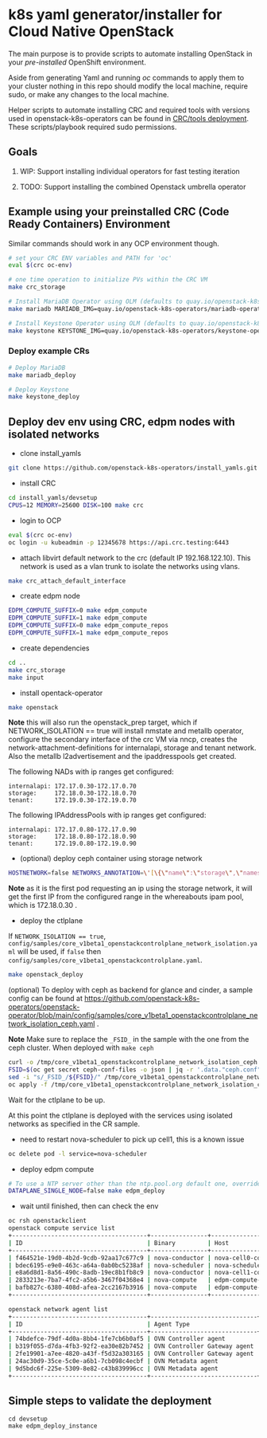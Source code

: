 # k8s yaml generator/installer for Cloud Native OpenStack

The main purpose is to provide scripts to automate installing OpenStack in your *pre-installed* OpenShift environment.

Aside from generating Yaml and running *oc* commands to apply them to your cluster nothing in this repo should modify the local machine, require sudo, or make any changes to the local machine.

Helper scripts to automate installing CRC and required tools with versions used in openstack-k8s-operators can be found in [CRC/tools deployment](devsetup/README.md). These scripts/playbook required sudo permissions.

## Goals

1) WIP: Support installing individual operators for fast testing iteration

2) TODO: Support installing the combined Openstack umbrella operator

## Example using your preinstalled CRC (Code Ready Containers) Environment

Similar commands should work in any OCP environment though.
```bash
# set your CRC ENV variables and PATH for 'oc'
eval $(crc oc-env)

# one time operation to initialize PVs within the CRC VM
make crc_storage

# Install MariaDB Operator using OLM (defaults to quay.io/openstack-k8s-operators)
make mariadb MARIADB_IMG=quay.io/openstack-k8s-operators/mariadb-operator-index:latest

# Install Keystone Operator using OLM (defaults to quay.io/openstack-k8s-operators)
make keystone KEYSTONE_IMG=quay.io/openstack-k8s-operators/keystone-operator-index:latest
```

### Deploy example CRs
```bash
# Deploy MariaDB
make mariadb_deploy

# Deploy Keystone
make keystone_deploy
```

## Deploy dev env using CRC, edpm nodes with isolated networks
* clone install_yamls
```bash
git clone https://github.com/openstack-k8s-operators/install_yamls.git
```

* install CRC
```bash
cd install_yamls/devsetup
CPUS=12 MEMORY=25600 DISK=100 make crc
```

* login to OCP
```bash
eval $(crc oc-env)
oc login -u kubeadmin -p 12345678 https://api.crc.testing:6443
```

* attach libvirt default network to the crc (default IP 192.168.122.10). This network is used as a vlan trunk to isolate the networks using vlans.
```bash
make crc_attach_default_interface
```

* create edpm node
```bash
EDPM_COMPUTE_SUFFIX=0 make edpm_compute
EDPM_COMPUTE_SUFFIX=1 make edpm_compute
EDPM_COMPUTE_SUFFIX=0 make edpm_compute_repos
EDPM_COMPUTE_SUFFIX=1 make edpm_compute_repos
```

* create dependencies
```bash
cd ..
make crc_storage
make input
```

* install opentack-operator
```bash
make openstack
```

**Note** this will also run the openstack_prep target, which if NETWORK_ISOLATION == true will install nmstate and metallb operator, configure the secondary interface of the crc VM via nncp, creates the network-attachment-definitions for internalapi, storage and tenant network. Also the metallb l2advertisement and the ipaddresspools get created.

The following NADs with ip ranges get configured:
```
internalapi: 172.17.0.30-172.17.0.70
storage:     172.18.0.30-172.18.0.70
tenant:      172.19.0.30-172.19.0.70
```

The following IPAddressPools with ip ranges get configured:
```
internalapi: 172.17.0.80-172.17.0.90
storage:     172.18.0.80-172.18.0.90
tenant:      172.19.0.80-172.19.0.90
```

* (optional) deploy ceph container using storage network
```bash
HOSTNETWORK=false NETWORKS_ANNOTATION=\'[\{\"name\":\"storage\",\"namespace\":\"openstack\"\}]\' MON_IP=172.18.0.30 make ceph TIMEOUT=90
```

**Note** as it is the first pod requesting an ip using the storage network, it will get the first IP from the configured range in the whereabouts ipam pool, which is 172.18.0.30 .

* deploy the ctlplane

If `NETWORK_ISOLATION == true`, `config/samples/core_v1beta1_openstackcontrolplane_network_isolation.yaml` will be used, if `false` then `config/samples/core_v1beta1_openstackcontrolplane.yaml`.

```bash
make openstack_deploy
```

(optional) To deploy with ceph as backend for glance and cinder, a sample config can be found at https://github.com/openstack-k8s-operators/openstack-operator/blob/main/config/samples/core_v1beta1_openstackcontrolplane_network_isolation_ceph.yaml .

**Note** Make sure to replace the `_FSID_` in the sample with the one from the ceph cluster. When deployed with `make ceph`

```bash
curl -o /tmp/core_v1beta1_openstackcontrolplane_network_isolation_ceph.yaml https://raw.githubusercontent.com/openstack-k8s-operators/openstack-operator/main/config/samples/core_v1beta1_openstackcontrolplane_network_isolation_ceph.yaml
FSID=$(oc get secret ceph-conf-files -o json | jq -r '.data."ceph.conf"' | base64 -d | grep fsid | sed -e 's/fsid = //') && echo $FSID
sed -i "s/_FSID_/${FSID}/" /tmp/core_v1beta1_openstackcontrolplane_network_isolation_ceph.yaml
oc apply -f /tmp/core_v1beta1_openstackcontrolplane_network_isolation_ceph.yaml
```

Wait for the ctlplane to be up.

At this point the ctlplane is deployed with the services using isolated networks as specified in the CR sample.

* need to restart nova-scheduler to pick up cell1, this is a known issue
```bash
oc delete pod -l service=nova-scheduler
```

* deploy edpm compute
```bash
# To use a NTP server other than the ntp.pool.org default one, override the DATAPLANE_CHRONY_NTP_SERVER variable
DATAPLANE_SINGLE_NODE=false make edpm_deploy
```

* wait until finished, then can check the env
```bash
oc rsh openstackclient
openstack compute service list
+--------------------------------------+----------------+------------------------+----------+---------+-------+----------------------------+
| ID                                   | Binary         | Host                   | Zone     | Status  | State | Updated At                 |
+--------------------------------------+----------------+------------------------+----------+---------+-------+----------------------------+
| f464521e-19d0-4b2d-9cdb-92aa17c677c9 | nova-conductor | nova-cell0-conductor-0 | internal | enabled | up    | 2023-04-11T17:36:27.000000 |
| bdec6195-e9e0-463c-a64a-0ab0bc5238af | nova-scheduler | nova-scheduler-0       | internal | enabled | up    | 2023-04-11T17:36:19.000000 |
| e8a6d8d1-8a56-490c-8adb-19ec8b1fb8c9 | nova-conductor | nova-cell1-conductor-0 | internal | enabled | up    | 2023-04-11T17:36:27.000000 |
| 2833213e-7ba7-4fc2-a5b6-3467f04368e4 | nova-compute   | edpm-compute-1         | nova     | enabled | up    | 2023-04-11T17:36:23.000000 |
| bafb827c-6380-408d-afea-2cc2167b3916 | nova-compute   | edpm-compute-0         | nova     | enabled | up    | 2023-04-11T17:36:23.000000 |
+--------------------------------------+----------------+------------------------+----------+---------+-------+----------------------------+

openstack network agent list
+--------------------------------------+------------------------------+--------------------+-------------------+-------+-------+----------------------------+
| ID                                   | Agent Type                   | Host               | Availability Zone | Alive | State | Binary                     |
+--------------------------------------+------------------------------+--------------------+-------------------+-------+-------+----------------------------+
| 74bdefce-79df-4d0a-8bb4-1fe7cb6b0af5 | OVN Controller agent         | crc-9ltqk-master-0 |                   | :-)   | UP    | ovn-controller             |
| b319f055-d7da-4fb3-92f2-ea30e82b7452 | OVN Controller Gateway agent | edpm-compute-0     |                   | :-)   | UP    | ovn-controller             |
| 2fe19901-a7ee-4820-a43f-f5d32a303165 | OVN Controller Gateway agent | edpm-compute-1     |                   | :-)   | UP    | ovn-controller             |
| 24ac30d9-35ce-5c0e-a6b1-7cb098c4ecbf | OVN Metadata agent           | edpm-compute-1     |                   | :-)   | UP    | neutron-ovn-metadata-agent |
| 9d5bdc6f-225e-5309-8e82-c43b839996cc | OVN Metadata agent           | edpm-compute-0     |                   | :-)   | UP    | neutron-ovn-metadata-agent |
+--------------------------------------+------------------------------+--------------------+-------------------+-------+-------+----------------------------+
```

## Simple steps to validate the deployment

```
cd devsetup
make edpm_deploy_instance
```
